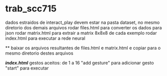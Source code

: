 # trab_scc715
dados estraidos de interact_play devem estar na pasta dataset, no mesmo diretorio dos demais arquivos
rodar files.html para converter os dados para json
rodar matrix.html para extrair a matrix 8x8x8 de cada exemplo
rodar index.html para executar a rede neural

** baixar os arquivos resultantes de files.html e matrix.html e copiar para o mesmo diretorio destes arquivos

***index.html***
gestos aceitos: de 1 a 16
"add gesture" para adicionar gesto
"start" para executar
